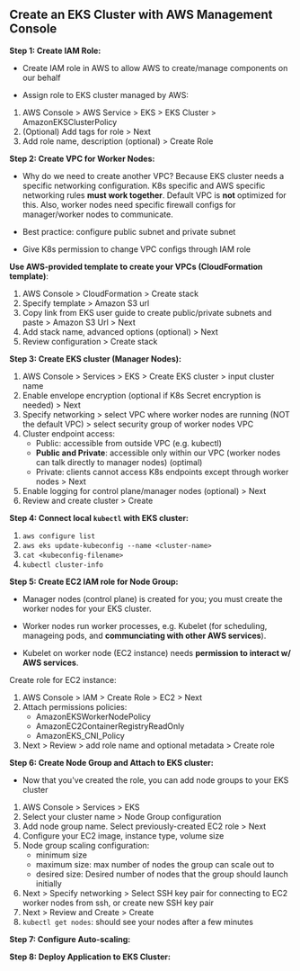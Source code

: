 ## Create an EKS Cluster with AWS Management Console

**Step 1: Create IAM Role:**
- Create IAM role in AWS to allow AWS to create/manage components on our behalf

- Assign role to EKS cluster managed by AWS:

1. AWS Console > AWS Service > EKS > EKS Cluster > AmazonEKSClusterPolicy
2. (Optional) Add tags for role > Next
3. Add role name, description (optional) > Create Role

**Step 2: Create VPC for Worker Nodes:**
- Why do we need to create another VPC? Because EKS cluster needs a specific networking configuration. K8s specific and AWS specific networking rules **must work together**. Default VPC is **not** optimized for this. Also, worker nodes need specific firewall configs for manager/worker nodes to communicate.

- Best practice: configure public subnet and private subnet

- Give K8s permission to change VPC configs through IAM role

**Use AWS-provided template to create your VPCs (CloudFormation template)**:
1. AWS Console > CloudFormation > Create stack
2. Specify template > Amazon S3 url
3. Copy link from EKS user guide to create public/private subnets and paste > Amazon S3 Url > Next
4. Add stack name, advanced options (optional) > Next
5. Review configuration > Create stack

**Step 3: Create EKS cluster (Manager Nodes):**
1. AWS Console > Services > EKS > Create EKS cluster > input cluster name
2. Enable envelope encryption (optional if K8s Secret encryption is needed) > Next
3. Specify networking > select VPC where worker nodes are running (NOT the default VPC) > select security group of worker nodes VPC
4. Cluster endpoint access:
    - Public: accessible from outside VPC (e.g. kubectl)
    - **Public and Private**: accessible only within our VPC (worker nodes can talk directly to manager nodes) (optimal)
    - Private: clients cannot access K8s endpoints except through worker nodes > Next
5. Enable logging for control plane/manager nodes (optional) > Next
6. Review and create cluster > Create

**Step 4: Connect local `kubectl` with EKS cluster:**
1. `aws configure list`
2. `aws eks update-kubeconfig --name <cluster-name>`
3. `cat <kubeconfig-filename>`
4. `kubectl cluster-info`

**Step 5: Create EC2 IAM role for Node Group:**
- Manager nodes (control plane) is created for you; you must create the worker nodes for your EKS cluster.

- Worker nodes run worker processes, e.g. Kubelet (for scheduling, manageing pods, and **communciating with other AWS services**).

- Kubelet on worker node (EC2 instance) needs **permission to interact w/ AWS services**.

Create role for EC2 instance:
1. AWS Console > IAM > Create Role > EC2 > Next
2. Attach permissions policies:
    - AmazonEKSWorkerNodePolicy
    - AmazonEC2ContainerRegistryReadOnly
    - AmazonEKS_CNI_Policy
3. Next > Review > add role name and optional metadata > Create role

**Step 6: Create Node Group and Attach to EKS cluster:**
- Now that you've created the role, you can add node groups to your EKS cluster
1. AWS Console > Services > EKS
2. Select your cluster name > Node Group configuration
3. Add node group name. Select previously-created EC2 role > Next
4. Configure your EC2 image, instance type, volume size
5. Node group scaling configuration:
    - minimum size
    - maximum size: max number of nodes the group can scale out to
    - desired size: Desired number of nodes that the group should launch initially
6. Next > Specify networking > Select SSH key pair for connecting to EC2 worker nodes from ssh, or create new SSH key pair
7. Next > Review and Create > Create
8. `kubectl get nodes`: should see your nodes after a few minutes

**Step 7: Configure Auto-scaling:**

**Step 8: Deploy Application to EKS Cluster:**